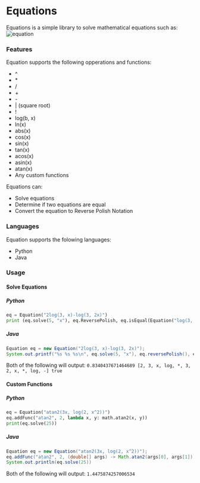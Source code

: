 # Equations

Equations is a simple library to solve mathematical equations such as:
![equation](http://www4b.wolframalpha.com/Calculate/MSP/MSP26271g52eee6aac06a8100004d4hf2c302h64eg0?MSPStoreType=image/gif&s=63)

### Features
Equation supports the following opperations and functions:
* ^
* \*
* /
* \+
* \-
* | (square root)
* !
* log(b, x)
* ln(x)
* abs(x)
* cos(x)
* sin(x)
* tan(x)
* acos(x)
* asin(x)
* atan(x)
* Any custom functions

Equations can:
* Solve equations
* Determine if two equations are equal
* Convert the equation to Reverse Polish Notation

### Languages
Equation supports the folowing languages:
* Python
* Java

### Usage

#### Solve Equations

##### Python

```python
eq = Equation("2log(3, x)-log(3, 2x)")
print (eq.solve(5, "x"), eq.ReversePolish, eq.isEqual(Equation("log(3, x/2)")))
```

##### Java

```java
Equation eq = new Equation("2log(3, x)-log(3, 2x)");
System.out.printf("%s %s %s\n", eq.solve(5, "x"), eq.reversePolish(), eq.equals(new Equation("log(3, x/2)")));
```

Both of the following will output:
`0.8340437671464689 [2, 3, x, log, *, 3, 2, x, *, log, -] true`

#### Custom Functions

##### Python

```python
eq = Equation("atan2(3x, log(2, x^2))")
eq.addFunc("atan2", 2, lambda x, y: math.atan2(x, y))
print(eq.solve(25))
```

##### Java

```java
Equation eq = new Equation("atan2(3x, log(2, x^2))");
eq.addFunc("atan2", 2, (double[] args) -> Math.atan2(args[0], args[1]));
System.out.println(eq.solve(25))
```

Both of the following will output:
`1.4475874257006534`
